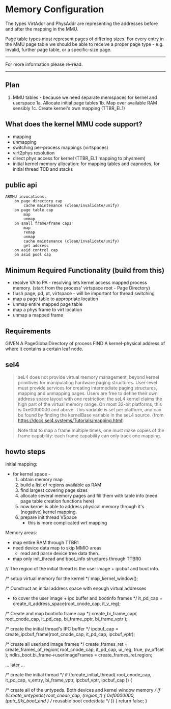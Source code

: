 # Memory Configuration

The types VirtAddr and PhysAddr are representing the addresses before and after the mapping in the MMU.

Page table types must represent pages of differing sizes.
For every entry in the MMU page table we should be able to receive a proper page type - e.g. Invalid, further page table, or
a specific-size page.

----

For more information please re-read.











----

## Plan

1. MMU tables - because we need separate memspaces for kernel and userspace
   1a. Allocate initial page tables
   1b. Map over available RAM sensibly
   1c. Create kernel's own mapping (TTBR_EL1)

## What does the kernel MMU code support?

* mapping
* unmapping
* switching per-process mappings (virtspaces)
* virt2phys resolution
* direct phys access for kernel (TTBR_EL1 mapping to physmem)
* initial kernel memory allocation: for mapping tables and capnodes, for initial thread TCB and stacks

## public api

    ARMMU invocations:
        on page directory cap
            cache maintenance (clean/invalidate/unify)
        on page table cap
            map
            unmap
        on small frame/frame caps
            map
            remap
            unmap
            cache maintenance (clean/invalidate/unify)
            get address
        on asid control cap
        on asid pool cap


## Minimum Required Functionality (build from this)

* resolve VA to PA - resolving lets kernel access mapped process memory.
  (start from the process' virtspace root - Page Directory)
* flush page, pd, pt, virtspace - will be important for thread switching
* map a page table to appropriate location
* unmap entire mapped page table
* map a phys frame to virt location
* unmap a mapped frame


## Requirements

GIVEN
    A PageGlobalDirectory of process
FIND
    A kernel-physical address of where it contains a certain leaf node.

## sel4

> seL4 does not provide virtual memory management, beyond kernel primitives for manipulating hardware paging structures. User-level must provide services for creating intermediate paging structures, mapping and unmapping pages.
> Users are free to define their own address space layout with one restriction: the seL4 kernel claims the high part of the virtual memory range. On most 32-bit platforms, this is 0xe0000000 and above. This variable is set per platform, and can be found by finding the kernelBase variable in the seL4 source.
(from https://docs.sel4.systems/Tutorials/mapping.html)

> Note that to map a frame multiple times, one must make copies of the frame capability: each frame capability can only track one mapping.

## howto steps

initial mapping:
* for kernel space - 
    1. obtain memory map
    2. build a list of regions available as RAM
    3. find largest covering page sizes
    4. allocate several memory pages and fill them with table info
       (need page table creation functions here)
    5. now kernel is able to address physical memory through it's (negative) kernel mapping.
    6. prepare init thread VSpace
        - this is more complicated wrt mapping

Memory areas:
- map entire RAM through TTBR1
- need device data map to skip MMIO areas
    - read and parse device tree data then..
- map only init_thread and boot_info structures through TTBR0


// The region of the initial thread is the user image + ipcbuf and boot info.

/* setup virtual memory for the kernel */
map_kernel_window();

/* Construct an initial address space with enough virtual addresses
 * to cover the user image + ipc buffer and bootinfo frames */
it_pd_cap = create_it_address_space(root_cnode_cap, it_v_reg);

/* Create and map bootinfo frame cap */
create_bi_frame_cap(
root_cnode_cap,
it_pd_cap,
bi_frame_pptr,
bi_frame_vptr
);

/* create the initial thread's IPC buffer */
ipcbuf_cap = create_ipcbuf_frame(root_cnode_cap, it_pd_cap, ipcbuf_vptr);

/* create all userland image frames */
create_frames_ret =
    create_frames_of_region(
        root_cnode_cap,
        it_pd_cap,
        ui_reg,
        true,
        pv_offset
    );
ndks_boot.bi_frame->userImageFrames = create_frames_ret.region;

... later ...

/* create the initial thread */
if (!create_initial_thread(
        root_cnode_cap,
        it_pd_cap,
        v_entry,
        bi_frame_vptr,
        ipcbuf_vptr,
        ipcbuf_cap
    )) {


/* create all of the untypeds. Both devices and kernel window memory */
if (!create_untypeds(
            root_cnode_cap,
(region_t) {
0xf0000000, (pptr_t)ki_boot_end
} /* reusable boot code/data */
        )) {
    return false;
}
